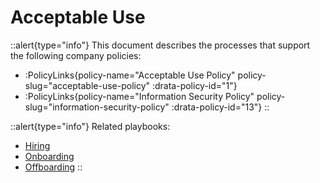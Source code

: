 # Acceptable Use 

::alert{type="info"}
This document describes the processes that support the following company policies:
- :PolicyLinks{policy-name="Acceptable Use Policy" policy-slug="acceptable-use-policy" :drata-policy-id="1"}
- :PolicyLinks{policy-name="Information Security Policy" policy-slug="information-security-policy" :drata-policy-id="13"}
::

::alert{type="info"}
Related playbooks:
- [Hiring](/playbooks/hiring)
- [Onboarding](/playbooks/hiring#onboarding)
- [Offboarding](/playbooks/hiring#offboarding)
::